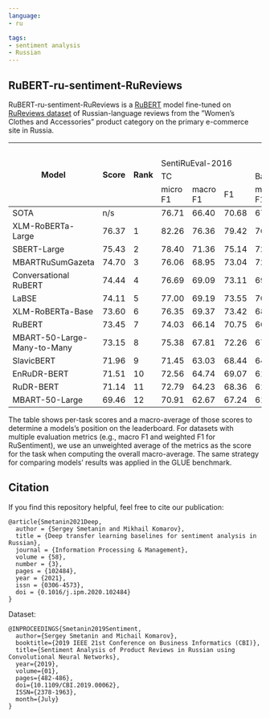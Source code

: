```yaml
---
language: 
- ru

tags:
- sentiment analysis
- Russian
---
```


## RuBERT-ru-sentiment-RuReviews
RuBERT-ru-sentiment-RuReviews is a [RuBERT](https://huggingface.co/DeepPavlov/rubert-base-cased) model fine-tuned on [RuReviews dataset](https://github.com/sismetanin/rureviews) of Russian-language reviews from the ”Women’s Clothes and Accessories” product category on the primary e-commerce site in Russia. 
<table>
<thead>
  <tr>
    <th rowspan="4">Model</th>
    <th rowspan="4">Score<br></th>
    <th rowspan="4">Rank</th>
    <th colspan="12">Dataset</th>
  </tr>
  <tr>
    <td colspan="6">SentiRuEval-2016<br></td>
    <td colspan="2" rowspan="2">RuSentiment</td>
    <td rowspan="2">KRND</td>
    <td rowspan="2">LINIS Crowd</td>
    <td rowspan="2">RuTweetCorp</td>
    <td rowspan="2">RuReviews</td>
  </tr>
  <tr>
    <td colspan="3">TC</td>
    <td colspan="3">Banks</td>
  </tr>
  <tr>
    <td>micro F1</td>
    <td>macro F1</td>
    <td>F1</td>
    <td>micro F1</td>
    <td>macro F1</td>
    <td>F1</td>
    <td>wighted</td>
    <td>F1</td>
    <td>F1</td>
    <td>F1</td>
    <td>F1</td>
    <td>F1</td>
  </tr>
</thead>
<tbody>
  <tr>
    <td>SOTA</td>
    <td>n/s</td>
    <td></td>
    <td>76.71</td>
    <td>66.40</td>
    <td>70.68</td>
    <td>67.51</td>
    <td>69.53</td>
    <td>74.06</td>
    <td>78.50</td>
    <td>n/s</td>
    <td>73.63</td>
    <td>60.51</td>
    <td>83.68</td>
    <td>77.44</td>
  </tr>
  <tr>
    <td>XLM-RoBERTa-Large</td>
    <td>76.37</td>
    <td>1</td>
    <td>82.26</td>
    <td>76.36</td>
    <td>79.42</td>
    <td>76.35</td>
    <td>76.08</td>
    <td>80.89</td>
    <td>78.31</td>
    <td>75.27</td>
    <td>75.17</td>
    <td>60.03</td>
    <td>88.91</td>
    <td>78.81</td>
  </tr>
  <tr>
    <td>SBERT-Large</td>
    <td>75.43</td>
    <td>2</td>
    <td>78.40</td>
    <td>71.36</td>
    <td>75.14</td>
    <td>72.39</td>
    <td>71.87</td>
    <td>77.72</td>
    <td>78.58</td>
    <td>75.85</td>
    <td>74.20</td>
    <td>60.64</td>
    <td>88.66</td>
    <td>77.41</td>
  </tr>
  <tr>
    <td>MBARTRuSumGazeta</td>
    <td>74.70</td>
    <td>3</td>
    <td>76.06</td>
    <td>68.95</td>
    <td>73.04</td>
    <td>72.34</td>
    <td>71.93</td>
    <td>77.83</td>
    <td>76.71</td>
    <td>73.56</td>
    <td>74.18</td>
    <td>60.54</td>
    <td>87.22</td>
    <td>77.51</td>
  </tr>
  <tr>
    <td>Conversational RuBERT</td>
    <td>74.44</td>
    <td>4</td>
    <td>76.69</td>
    <td>69.09</td>
    <td>73.11</td>
    <td>69.44</td>
    <td>68.68</td>
    <td>75.56</td>
    <td>77.31</td>
    <td>74.40</td>
    <td>73.10</td>
    <td>59.95</td>
    <td>87.86</td>
    <td>77.78</td>
  </tr>
  <tr>
    <td>LaBSE</td>
    <td>74.11</td>
    <td>5</td>
    <td>77.00</td>
    <td>69.19</td>
    <td>73.55</td>
    <td>70.34</td>
    <td>69.83</td>
    <td>76.38</td>
    <td>74.94</td>
    <td>70.84</td>
    <td>73.20</td>
    <td>59.52</td>
    <td>87.89</td>
    <td>78.47</td>
  </tr>
  <tr>
    <td>XLM-RoBERTa-Base</td>
    <td>73.60</td>
    <td>6</td>
    <td>76.35</td>
    <td>69.37</td>
    <td>73.42</td>
    <td>68.45</td>
    <td>67.45</td>
    <td>74.05</td>
    <td>74.26</td>
    <td>70.44</td>
    <td>71.40</td>
    <td>60.19</td>
    <td>87.90</td>
    <td>78.28</td>
  </tr>
  <tr>
    <td>RuBERT</td>
    <td>73.45</td>
    <td>7</td>
    <td>74.03</td>
    <td>66.14</td>
    <td>70.75</td>
    <td>66.46</td>
    <td>66.40</td>
    <td>73.37</td>
    <td>75.49</td>
    <td>71.86</td>
    <td>72.15</td>
    <td>60.55</td>
    <td>86.99</td>
    <td>77.41</td>
  </tr>
  <tr>
    <td>MBART-50-Large-Many-to-Many</td>
    <td>73.15</td>
    <td>8</td>
    <td>75.38</td>
    <td>67.81</td>
    <td>72.26</td>
    <td>67.13</td>
    <td>66.97</td>
    <td>73.85</td>
    <td>74.78</td>
    <td>70.98</td>
    <td>71.98</td>
    <td>59.20</td>
    <td>87.05</td>
    <td>77.24</td>
  </tr>
  <tr>
    <td>SlavicBERT</td>
    <td>71.96</td>
    <td>9</td>
    <td>71.45</td>
    <td>63.03</td>
    <td>68.44</td>
    <td>64.32</td>
    <td>63.99</td>
    <td>71.31</td>
    <td>72.13</td>
    <td>67.57</td>
    <td>72.54</td>
    <td>58.70</td>
    <td>86.43</td>
    <td>77.16</td>
  </tr>
  <tr>
    <td>EnRuDR-BERT</td>
    <td>71.51</td>
    <td>10</td>
    <td>72.56</td>
    <td>64.74</td>
    <td>69.07</td>
    <td>61.44</td>
    <td>60.21</td>
    <td>68.34</td>
    <td>74.19</td>
    <td>69.94</td>
    <td>69.33</td>
    <td>56.55</td>
    <td>87.12</td>
    <td>77.95</td>
  </tr>
  <tr>
    <td>RuDR-BERT</td>
    <td>71.14</td>
    <td>11</td>
    <td>72.79</td>
    <td>64.23</td>
    <td>68.36</td>
    <td>61.86</td>
    <td>60.92</td>
    <td>68.48</td>
    <td>74.65</td>
    <td>70.63</td>
    <td>68.74</td>
    <td>54.45</td>
    <td>87.04</td>
    <td>77.91</td>
  </tr>
  <tr>
    <td>MBART-50-Large</td>
    <td>69.46</td>
    <td>12</td>
    <td>70.91</td>
    <td>62.67</td>
    <td>67.24</td>
    <td>61.12</td>
    <td>60.25</td>
    <td>68.41</td>
    <td>72.88</td>
    <td>68.63</td>
    <td>70.52</td>
    <td>46.39</td>
    <td>86.48</td>
    <td>77.52</td>
  </tr>
</tbody>
</table>

The table shows per-task scores and a macro-average of those scores to determine a models’s position on the leaderboard. For datasets with multiple evaluation metrics (e.g., macro F1 and weighted F1 for RuSentiment), we use an unweighted average of the metrics as the score for the task when computing the overall macro-average. The same strategy for comparing models’ results was applied in the GLUE benchmark.

## Citation
If you find this repository helpful, feel free to cite our publication:

```
@article{Smetanin2021Deep,
  author = {Sergey Smetanin and Mikhail Komarov},
  title = {Deep transfer learning baselines for sentiment analysis in Russian},
  journal = {Information Processing & Management},
  volume = {58},
  number = {3},
  pages = {102484},
  year = {2021},
  issn = {0306-4573},
  doi = {0.1016/j.ipm.2020.102484}
}
```

Dataset:
```
@INPROCEEDINGS{Smetanin2019Sentiment,
  author={Sergey Smetanin and Michail Komarov},
  booktitle={2019 IEEE 21st Conference on Business Informatics (CBI)},
  title={Sentiment Analysis of Product Reviews in Russian using Convolutional Neural Networks},
  year={2019},
  volume={01},
  pages={482-486},
  doi={10.1109/CBI.2019.00062},
  ISSN={2378-1963},
  month={July}
}
```